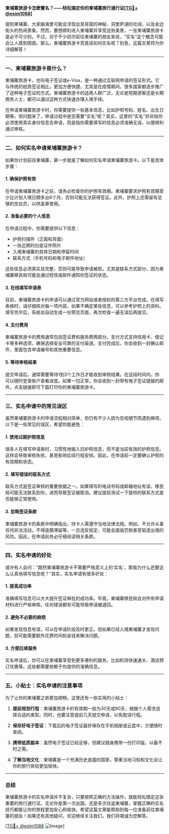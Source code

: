 **柬埔寨旅游卡怎麽實名？——轻松搞定你的柬埔寨旅行通行证[[TG💪+ @esim1088](https://t.me/s/esim1088)]**

提到柬埔寨，大家脑海里可能会浮现出吴哥窟的神秘、洞里萨湖的壮阔，以及金边街头的热闹景象。然而，要想顺利进入柬埔寨并享受这些美景，一张柬埔寨旅游卡是必不可少的。不过，对于不少初次前往柬埔寨的朋友来说，“实名”这个概念可能会让人感到困惑。那么，柬埔寨旅游卡究竟该如何实名呢？别急，这篇文章将为你详细解答！

---

### 一、柬埔寨旅游卡是什么？

柬埔寨旅游卡，也叫电子签证或e-Visa，是一种通过互联网申请的签证形式。它与传统的纸质签证相比，更加方便快捷，尤其是在疫情期间，很多国家都逐步推广了这种电子签证的方式。柬埔寨旅游卡的适用人群广泛，无论是短期游客还是长期商务人士，都可以通过这种方式快速办理入境手续。

在申请柬埔寨旅游卡时，你需要提供一些基本信息，比如护照号码、姓名、出生日期等。但问题来了，申请过程中是否需要“实名”呢？其实，这里的“实名”并非指你必须使用真实身份信息去申请，而是指你需要填写的信息必须准确无误，以便顺利通过审核。

---

### 二、如何实名申请柬埔寨旅游卡？

如果你计划前往柬埔寨，第一步就是了解如何实名申请柬埔寨旅游卡。以下是具体步骤：

#### 1. 确保护照有效
在申请柬埔寨旅游卡之前，请务必检查你的护照有效期。柬埔寨要求护照有效期至少比计划入境日期多出6个月，否则可能无法获得签证。此外，护照上还需留有足够的空白页，以供盖章使用。

#### 2. 准备必要的个人信息
在申请过程中，你需要提供以下信息：
- 护照扫描件（正面和背面）
- 一张近期的白底证件照片
- 入境柬埔寨的具体日期和停留时间
- 联系方式（手机号码和电子邮件地址）

这些信息必须真实且完整，否则可能导致申请被拒。尤其是联系方式部分，因为柬埔寨移民局可能会通过短信或邮件通知你签证的状态。

#### 3. 在线填写申请表
目前，柬埔寨旅游卡的申请可以通过官方网站或者授权的第三方平台完成。在填写表格时，请仔细核对每一项内容。如果不确定某些信息，可以参考护照上的资料。填写完毕后，系统会自动生成一份预览页面，再次检查一遍无误后再提交。

#### 4. 支付费用
柬埔寨旅游卡的费用通常包括签证费和服务费两部分。支付方式支持信用卡、借记卡等多种选项，确保选择安全可靠的支付渠道。支付完成后，你会收到一封确认邮件，里面包含申请编号和其他重要信息。

#### 5. 等待审核结果
提交申请后，通常需要等待1到3个工作日才能收到审核结果。在这段时间内，你可以随时登录账户查看进度。如果一切正常，你会收到一封带有电子签证链接的邮件。点击链接即可下载打印你的柬埔寨旅游卡。

---

### 三、实名申请中的常见误区

虽然柬埔寨旅游卡的申请流程相对简单，但仍有不少人因为忽视细节而遇到麻烦。以下是一些常见的误区，希望你能避免：

#### 1. 使用过期护照信息
很多人在填写申请表时，习惯性地输入旧护照信息，而不是当前有效的护照信息。这样会导致审核失败，甚至影响后续行程安排。因此，在申请前一定要确认护照的有效期和状态。

#### 2. 填写错误的联系方式
联系方式是签证审核的重要依据之一。如果填写的电话号码或邮箱地址有误，移民局可能无法联系到你，进而导致签证被取消。建议提前测试一下提供的联系方式是否能够正常使用。

#### 3. 忽略签证条款
柬埔寨旅游卡的条款中明确指出，持卡人需遵守当地法律法规。例如，不允许从事任何非法活动，不得逾期滞留等。一旦违反规定，可能会面临罚款甚至驱逐出境的风险。因此，在申请前务必仔细阅读相关条款。

---

### 四、实名申请的好处

或许有人会问：“既然柬埔寨旅游卡不需要严格意义上的‘实名’，那我为什么还要这么认真地填写信息呢？”其实，实名申请有很多好处：

#### 1. 提高成功率
准确填写信息可以大大提升签证审批的成功率。毕竟，柬埔寨移民局会对所有申请材料进行严格审核，任何错误都有可能导致申请被退回。

#### 2. 避免不必要的麻烦
如果发现信息有误，可以在申请阶段及时更正。但如果已经入境柬埔寨才发现问题，则可能需要额外花费时间和金钱来解决问题。

#### 3. 方便后续服务
实名申请后，你可以在柬埔寨享受到更多便利的服务，比如机场快速通关、酒店预订优惠等。这些都需要依赖于你提供的准确信息。

---

### 五、小贴士：实名申请的注意事项

为了让你的柬埔寨之旅更加顺畅，这里还有一些实用的小贴士：

1. **提前规划行程**：柬埔寨旅游卡的有效期一般为30天或90天，根据个人需求选择合适的类型。同时，也要注意提前几天提交申请，以免耽误行程。
   
2. **保存好电子签证**：下载后的电子签证最好保存在手机相册或云盘中，方便随时查阅。

3. **携带纸质副本**：虽然电子签证已经足够，但建议随身携带一份打印版，以备不时之需。

4. **了解当地文化**：柬埔寨是一个充满历史底蕴的国家，尊重当地习俗和文化会让你的旅行体验更加愉快。

---

### 总结

柬埔寨旅游卡的实名申请并不复杂，只要按照正确的方法操作，就能轻松搞定这张重要的旅行通行证。无论你是第一次出国，还是多次往返柬埔寨，掌握正确的实名技巧都能让你的旅程更加安心和愉快。希望这篇文章能帮助到每一位准备前往柬埔寨的朋友！如果还有其他疑问，欢迎继续关注我们，我们将竭诚为您解答。

[[TG💪+ @esim1088](https://t.me/s/esim1088) ![Image](https://i.postimg.cc/4NQfJmqS/Snipaste-2025-05-13-00-14-12.png)]